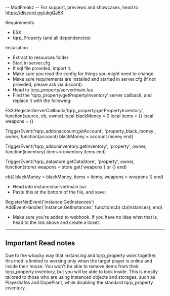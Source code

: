 -- ModFreakz
-- For support, previews and showcases, head to https://discord.gg/ukgQa5K

Requirements
- ESX
- tqrp_Property (and all dependencies)

Installation
- Extract to resources folder
- Start in server.cfg
- If sql file provided, import it.
- Make sure you read the config for things you might need to change.
- Make sure requirements are installed and started in server.cfg (if not provided, please ask via discord).
- Head to tqrp_property/server/main.lua
- Find the 'tqrp_property:getPropertyInventory' server callback, and replace it with the following:

ESX.RegisterServerCallback('tqrp_property:getPropertyInventory', function(source, cb, owner)
  local blackMoney = 0
  local items      = {}
  local weapons    = {}

  TriggerEvent('tqrp_addonaccount:getAccount', 'property_black_money', owner, function(account)
    blackMoney = account.money
  end)

  TriggerEvent('tqrp_addoninventory:getInventory', 'property', owner, function(inventory)
    items = inventory.items
  end)

  TriggerEvent('tqrp_datastore:getDataStore', 'property', owner, function(store)
    weapons = store.get('weapons') or {}
  end)

  cb({
    blackMoney = blackMoney,
    items      = items,
    weapons    = weapons
  })
end)

- Head into instance/server/main.lua
- Paste this at the bottom of the file, and save:

RegisterNetEvent('instance:GetInstances')
AddEventHandler('instance:GetInstances', function(cb) cb(Instances); end)

- Make sure you're added to webhook. If you have no idea what that is, head to the link above and create a ticket.


--------------------
Important Read notes
--------------------

Due to the whacky way that instancing and tqrp_property work together, this mod is limited to working only when the target player is online and inside their house.
You won't be able to remove items from their tqrp_property inventory, but you will be able to look inside. This is mostly tailored to those who are using instanced
objects and storages, such as PlayerSafes and DopePlant, while disabling the standard tqrp_property inventory.